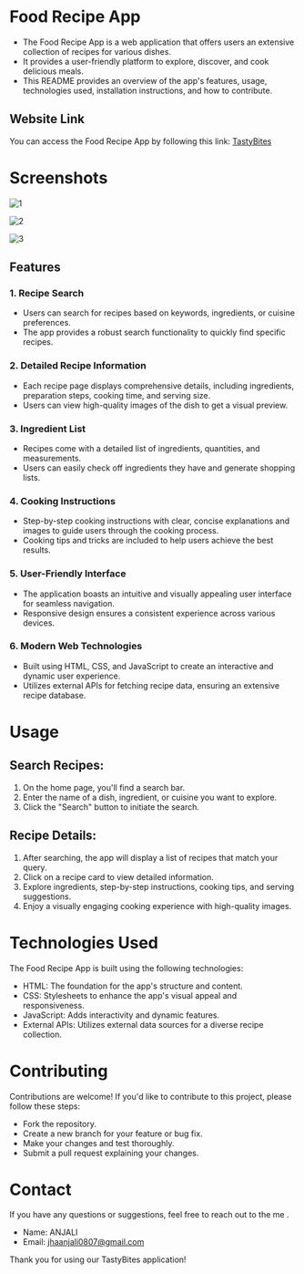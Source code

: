 # Food Recipe App

- The Food Recipe App is a web application that offers users an extensive collection of recipes for various dishes.
- It provides a user-friendly platform to explore, discover, and cook delicious meals.
- This README provides an overview of the app's features, usage, technologies used, installation instructions, and how to contribute.

## Website Link

You can access the Food Recipe App by following this link: [TastyBites](https://receipehelp.netlify.app/)

# Screenshots
![1](https://github.com/AnkitJha13/Tasty-Bites/assets/116744896/85d0b959-f9a7-408b-b360-fffc77db30ea)

![2](https://github.com/AnkitJha13/Tasty-Bites/assets/116744896/0d6bba70-ac1d-4cbb-97a5-e61061cdf86e)

![3](https://github.com/AnkitJha13/Tasty-Bites/assets/116744896/1f81452c-90a1-47cf-b911-999bd3a71608)



## Features

### 1. Recipe Search
   - Users can search for recipes based on keywords, ingredients, or cuisine preferences.
   - The app provides a robust search functionality to quickly find specific recipes.

### 2. Detailed Recipe Information
   - Each recipe page displays comprehensive details, including ingredients, preparation steps, cooking time, and serving size.
   - Users can view high-quality images of the dish to get a visual preview.

### 3. Ingredient List
   - Recipes come with a detailed list of ingredients, quantities, and measurements.
   - Users can easily check off ingredients they have and generate shopping lists.

### 4. Cooking Instructions
   - Step-by-step cooking instructions with clear, concise explanations and images to guide users through the cooking process.
   - Cooking tips and tricks are included to help users achieve the best results.

### 5. User-Friendly Interface
   - The application boasts an intuitive and visually appealing user interface for seamless navigation.
   - Responsive design ensures a consistent experience across various devices.

### 6. Modern Web Technologies
   - Built using HTML, CSS, and JavaScript to create an interactive and dynamic user experience.
   - Utilizes external APIs for fetching recipe data, ensuring an extensive recipe database.

# Usage

## Search Recipes:
1. On the home page, you'll find a search bar.
2. Enter the name of a dish, ingredient, or cuisine you want to explore.
3. Click the "Search" button to initiate the search.

## Recipe Details:
1. After searching, the app will display a list of recipes that match your query.
2. Click on a recipe card to view detailed information.
3. Explore ingredients, step-by-step instructions, cooking tips, and serving suggestions.
4. Enjoy a visually engaging cooking experience with high-quality images.

# Technologies Used

The Food Recipe App is built using the following technologies:

- HTML: The foundation for the app's structure and content.
- CSS: Stylesheets to enhance the app's visual appeal and responsiveness.
- JavaScript: Adds interactivity and dynamic features.
- External APIs: Utilizes external data sources for a diverse recipe collection.

# Contributing
Contributions are welcome! If you'd like to contribute to this project, please follow these steps:

- Fork the repository.
- Create a new branch for your feature or bug fix.
- Make your changes and test thoroughly.
- Submit a pull request explaining your changes.
  
# Contact
If you have any questions or suggestions, feel free to reach out to the me .

- Name: ANJALI
- Email: jhaanjali0807@gmail.com
  
Thank you for using our TastyBites application!
